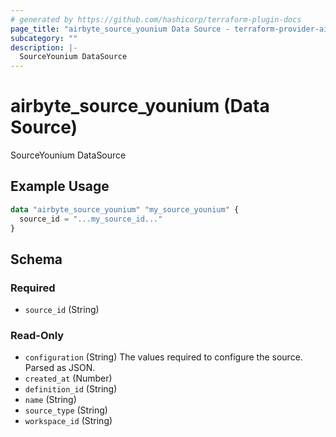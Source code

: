 ```yaml
---
# generated by https://github.com/hashicorp/terraform-plugin-docs
page_title: "airbyte_source_younium Data Source - terraform-provider-airbyte"
subcategory: ""
description: |-
  SourceYounium DataSource
---
```


# airbyte_source_younium (Data Source)

SourceYounium DataSource

## Example Usage

```terraform
data "airbyte_source_younium" "my_source_younium" {
  source_id = "...my_source_id..."
}
```

<!-- schema generated by tfplugindocs -->
## Schema

### Required

- `source_id` (String)

### Read-Only

- `configuration` (String) The values required to configure the source. Parsed as JSON.
- `created_at` (Number)
- `definition_id` (String)
- `name` (String)
- `source_type` (String)
- `workspace_id` (String)
